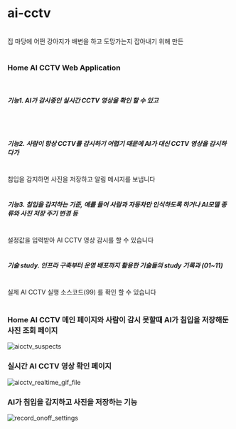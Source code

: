 # ai-cctv
<br>
집 마당에 어떤 강아지가 배변을 하고 도망가는지 잡아내기 위해 만든  
<br>
<br>

### Home AI CCTV Web Application  
<br>

##### 기능1. AI가 감시중인 실시간 CCTV 영상을 확인 할 수 있고
<br>
<br>

##### 기능2. 사람이 항상 CCTV를 감시하기 어렵기 때문에 AI가 대신 CCTV 영상을 감시하다가  
<br>
침입을 감지하면 사진을 저장하고 알림 메시지를 보냅니다  
<br>
<br>

##### 기능3. 침입을 감지하는 기준, 예를 들어 사람과 자동차만 인식하도록 하거나 AI모델 종류와 사진 저장 주기 변경 등  
<br>
설정값을 입력받아 AI CCTV 영상 감시를 할 수 있습니다  
<br>
<br>

##### 기술 study. 인프라 구축부터 운영 배포까지 활용한 기술들의 study 기록과 (01~11)
<br>
실제 AI CCTV 실행 소스코드(99) 를 확인 할 수 있습니다
<br>
<br>

### Home AI CCTV 메인 페이지와 사람이 감시 못할때 AI가 침입을 저장해둔 사진 조회 페이지

![aicctv_suspects](https://github.com/Kyle719/ai-cctv/assets/64996393/ef240bb3-a101-4400-acad-f031b531bc43)


### 실시간 AI CCTV 영상 확인 페이지

![aicctv_realtime_gif_file](https://github.com/Kyle719/ai-cctv/assets/64996393/37ebd858-f905-46d0-939f-a0f4a3053e6f)


### AI가 침입을 감지하고 사진을 저장하는 기능

![record_onoff_settings](https://github.com/Kyle719/ai-cctv/assets/64996393/e488e9a9-3fb8-4cb1-ab64-0a75d7d148bd)








